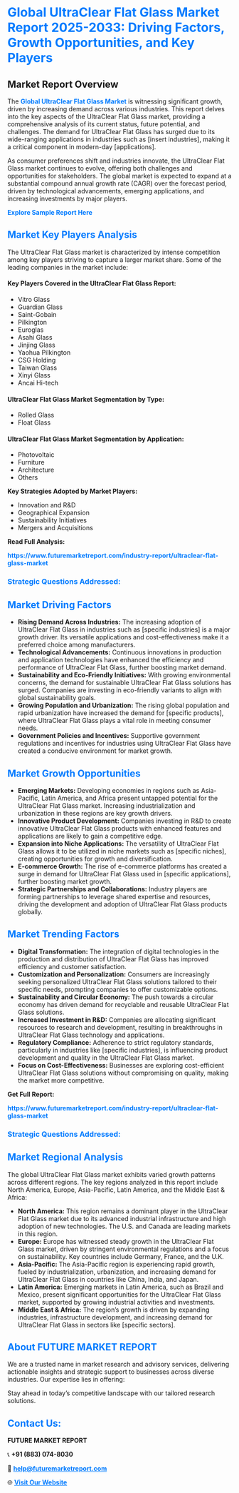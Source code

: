 <h1 style="color: #007BFF;">Global UltraClear Flat Glass Market Report 2025-2033: Driving Factors, Growth Opportunities, and Key Players</h1>

<section id="overview">
<h2>Market Report Overview</h2>
<p>The <a href="https://www.futuremarketreport.com/industry-report/ultraclear-flat-glass-market" style="color: #007BFF; text-decoration: none;"><strong>Global UltraClear Flat Glass Market</strong></a> is witnessing significant growth, driven by increasing demand across various industries. This report delves into the key aspects of the UltraClear Flat Glass market, providing a comprehensive analysis of its current status, future potential, and challenges. The demand for UltraClear Flat Glass has surged due to its wide-ranging applications in industries such as [insert industries], making it a critical component in modern-day [applications].</p>
<p>As consumer preferences shift and industries innovate, the UltraClear Flat Glass market continues to evolve, offering both challenges and opportunities for stakeholders. The global market is expected to expand at a substantial compound annual growth rate (CAGR) over the forecast period, driven by technological advancements, emerging applications, and increasing investments by major players.</p>
</section>

<section id="overview">
<p><a href="https://www.futuremarketreport.com/request-sample/reportId=41867" style="color: #007BFF; text-decoration: none;"><strong>Explore Sample Report Here</strong></a></p>
</section>

<section id="key-players">
<h2 style="color: #007BFF;">Market Key Players Analysis</h2>
<p>The UltraClear Flat Glass market is characterized by intense competition among key players striving to capture a larger market share. Some of the leading companies in the market include:</p>
<h4>Key Players Covered in the UltraClear Flat Glass Report:</h4>
<ul><li>Vitro Glass</li><li>Guardian Glass</li><li>Saint-Gobain</li><li>Pilkington</li><li>Euroglas</li><li>Asahi Glass</li><li>Jinjing Glass</li><li>Yaohua Pilkington</li><li>CSG Holding</li><li>Taiwan Glass</li><li>Xinyi Glass</li><li>Ancai Hi-tech</li></ul>
<h4>UltraClear Flat Glass Market Segmentation by Type:</h4>
<ul><li>Rolled Glass</li><li>Float Glass</li></ul>

<h4>UltraClear Flat Glass Market Segmentation by Application:</h4>
<ul><li>Photovoltaic</li><li>Furniture</li><li>Architecture</li><li>Others</li></ul>
<p><strong>Key Strategies Adopted by Market Players:</strong></p>
<ul>
<li>Innovation and R&D</li>
<li>Geographical Expansion</li>
<li>Sustainability Initiatives</li>
<li>Mergers and Acquisitions</li>
</ul>
</section>

<section>
<p><strong>Read Full Analysis: </strong></p><a href="https://www.futuremarketreport.com/industry-report/ultraclear-flat-glass-market" style="color: #007BFF; text-decoration: none;"><strong>https://www.futuremarketreport.com/industry-report/ultraclear-flat-glass-market</strong></a>
<h3 style="color: #007BFF;">Strategic Questions Addressed:</h3>
</section>

<section id="driving-factors">
<h2 style="color: #007BFF;">Market Driving Factors</h2>
<ul>
<li><strong>Rising Demand Across Industries:</strong> The increasing adoption of UltraClear Flat Glass in industries such as [specific industries] is a major growth driver. Its versatile applications and cost-effectiveness make it a preferred choice among manufacturers.</li>
<li><strong>Technological Advancements:</strong> Continuous innovations in production and application technologies have enhanced the efficiency and performance of UltraClear Flat Glass, further boosting market demand.</li>
<li><strong>Sustainability and Eco-Friendly Initiatives:</strong> With growing environmental concerns, the demand for sustainable UltraClear Flat Glass solutions has surged. Companies are investing in eco-friendly variants to align with global sustainability goals.</li>
<li><strong>Growing Population and Urbanization:</strong> The rising global population and rapid urbanization have increased the demand for [specific products], where UltraClear Flat Glass plays a vital role in meeting consumer needs.</li>
<li><strong>Government Policies and Incentives:</strong> Supportive government regulations and incentives for industries using UltraClear Flat Glass have created a conducive environment for market growth.</li>
</ul>
</section>

<section id="growth-opportunities">
<h2 style="color: #007BFF;">Market Growth Opportunities</h2>
<ul>
<li><strong>Emerging Markets:</strong> Developing economies in regions such as Asia-Pacific, Latin America, and Africa present untapped potential for the UltraClear Flat Glass market. Increasing industrialization and urbanization in these regions are key growth drivers.</li>
<li><strong>Innovative Product Development:</strong> Companies investing in R&D to create innovative UltraClear Flat Glass products with enhanced features and applications are likely to gain a competitive edge.</li>
<li><strong>Expansion into Niche Applications:</strong> The versatility of UltraClear Flat Glass allows it to be utilized in niche markets such as [specific niches], creating opportunities for growth and diversification.</li>
<li><strong>E-commerce Growth:</strong> The rise of e-commerce platforms has created a surge in demand for UltraClear Flat Glass used in [specific applications], further boosting market growth.</li>
<li><strong>Strategic Partnerships and Collaborations:</strong> Industry players are forming partnerships to leverage shared expertise and resources, driving the development and adoption of UltraClear Flat Glass products globally.</li>
</ul>
</section>

<section id="trending-factors">
<h2 style="color: #007BFF;">Market Trending Factors</h2>
<ul>
<li><strong>Digital Transformation:</strong> The integration of digital technologies in the production and distribution of UltraClear Flat Glass has improved efficiency and customer satisfaction.</li>
<li><strong>Customization and Personalization:</strong> Consumers are increasingly seeking personalized UltraClear Flat Glass solutions tailored to their specific needs, prompting companies to offer customizable options.</li>
<li><strong>Sustainability and Circular Economy:</strong> The push towards a circular economy has driven demand for recyclable and reusable UltraClear Flat Glass solutions.</li>
<li><strong>Increased Investment in R&D:</strong> Companies are allocating significant resources to research and development, resulting in breakthroughs in UltraClear Flat Glass technology and applications.</li>
<li><strong>Regulatory Compliance:</strong> Adherence to strict regulatory standards, particularly in industries like [specific industries], is influencing product development and quality in the UltraClear Flat Glass market.</li>
<li><strong>Focus on Cost-Effectiveness:</strong> Businesses are exploring cost-efficient UltraClear Flat Glass solutions without compromising on quality, making the market more competitive.</li>
</ul>
</section>

<section>
<p><strong>Get Full Report: </strong></p><a href="https://www.futuremarketreport.com/industry-report/ultraclear-flat-glass-market" style="color: #007BFF; text-decoration: none;"><strong>https://www.futuremarketreport.com/industry-report/ultraclear-flat-glass-market</strong></a>
<h3 style="color: #007BFF;">Strategic Questions Addressed:</h3>
</section>


<section id="regional-analysis">
<h2 style="color: #007BFF;">Market Regional Analysis</h2>
<p>The global UltraClear Flat Glass market exhibits varied growth patterns across different regions. The key regions analyzed in this report include North America, Europe, Asia-Pacific, Latin America, and the Middle East & Africa:</p>
<ul>
<li><strong>North America:</strong> This region remains a dominant player in the UltraClear Flat Glass market due to its advanced industrial infrastructure and high adoption of new technologies. The U.S. and Canada are leading markets in this region.</li>
<li><strong>Europe:</strong> Europe has witnessed steady growth in the UltraClear Flat Glass market, driven by stringent environmental regulations and a focus on sustainability. Key countries include Germany, France, and the U.K.</li>
<li><strong>Asia-Pacific:</strong> The Asia-Pacific region is experiencing rapid growth, fueled by industrialization, urbanization, and increasing demand for UltraClear Flat Glass in countries like China, India, and Japan.</li>
<li><strong>Latin America:</strong> Emerging markets in Latin America, such as Brazil and Mexico, present significant opportunities for the UltraClear Flat Glass market, supported by growing industrial activities and investments.</li>
<li><strong>Middle East & Africa:</strong> The region’s growth is driven by expanding industries, infrastructure development, and increasing demand for UltraClear Flat Glass in sectors like [specific sectors].</li>
</ul>
</section>

<footer>
<h2 style="color: #007BFF;">About FUTURE MARKET REPORT</h2>
<p>We are a trusted name in market research and advisory services, delivering actionable insights and strategic support to businesses across diverse industries. Our expertise lies in offering:</p>

<p>Stay ahead in today’s competitive landscape with our tailored research solutions.</p>

<h2 style="color: #007BFF;">Contact Us:</h2>
<p><strong>FUTURE MARKET REPORT</strong></p>
<p>📞 <strong>+91 (883) 074-8030</strong></p>
<p>📧 <strong><a href="mailto:help@futuremarketreport.com" style="color: #007BFF;">help@futuremarketreport.com</a></strong></p>
<p>🌐 <strong><a href="https://www.futuremarketreport.com/" style="color: #007BFF;">Visit Our Website</a></strong></p>
</footer>